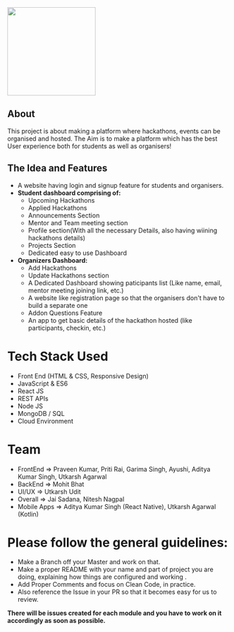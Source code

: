 <img src="https://github.com/scriptfoundation/devenza/blob/master/logo.jpeg" width="200">

## About
This project is about making a platform where hackathons, events can be organised and hosted. The Aim is to make a platform which has the best User experience both for students as well as organisers!

## The Idea and Features
- A website having login and signup feature for students and organisers.
- **Student dashboard comprising of:**
  - Upcoming Hackathons
  - Applied Hackathons
  - Announcements Section
  - Mentor and Team meeting section
  - Profile section(With all the necessary Details, also having wiining hackathons details)
  - Projects Section
  - Dedicated easy to use Dashboard
- **Organizers Dashboard:**
  - Add Hackathons
  - Update Hackathons section
  - A Dedicated Dashboard showing paticipants list (Like name, email, mentor meeting joining link, etc.)
  - A website like registration page so that the organisers don't have to build a separate one
  - Addon Questions Feature
  - An app to get basic details of the hackathon hosted (like participants, checkin, etc.)

# Tech Stack Used
- Front End (HTML & CSS, Responsive Design)
- JavaScript & ES6
- React JS
- REST APIs
- Node JS
- MongoDB / SQL
- Cloud Environment

# Team
- FrontEnd => Praveen Kumar, Priti Rai, Garima Singh, Ayushi, Aditya Kumar Singh, Utkarsh Agarwal
- BackEnd => Mohit Bhat
- UI/UX => Utkarsh Udit
- Overall => Jai Sadana, Nitesh Nagpal
- Mobile Apps => Aditya Kumar Singh (React Native), Utkarsh Agarwal (Kotlin)

# Please follow the general guidelines:
- Make a Branch off your Master and work on that.
- Make a proper README with your name and part of project you are doing, explaining how things are configured and working .
- Add Proper Comments and focus on Clean Code, in practice.
- Also reference the Issue in your PR so that it becomes easy for us to review.

**There will be issues created for each module and you have to work on it accordingly as soon as possible.**

